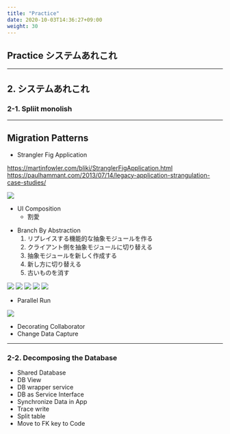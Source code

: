 ```yaml
---
title: "Practice"
date: 2020-10-03T14:36:27+09:00
weight: 30
---
```

<!-- : .wrap -->

## Practice システムあれこれ


---
## 2. システムあれこれ

### 2-1. Spliit monolish



---
<!-- : .wrap -->

## Migration Patterns

- Strangler Fig Application

https://martinfowler.com/bliki/StranglerFigApplication.html
https://paulhammant.com/2013/07/14/legacy-application-strangulation-case-studies/

![](https://paulhammant.com/images/strangulation.jpg)

* UI Composition
  * 割愛

- Branch By Abstraction
   1. リプレイスする機能的な抽象モジュールを作る
   2. クライアント側を抽象モジュールに切り替える
   3. 抽象モジュールを新しく作成する
   4. 新し方に切り替える
   5. 古いものを消す


![](https://martinfowler.com/bliki/images/branch-by-abstraction/step-1.png)
![](https://martinfowler.com/bliki/images/branch-by-abstraction/step-2.png)
![](https://martinfowler.com/bliki/images/branch-by-abstraction/step-3.png)
![](https://martinfowler.com/bliki/images/branch-by-abstraction/step-4.png)
![](https://martinfowler.com/bliki/images/branch-by-abstraction/step-5.png)


- Parallel Run

![](https://upload.wikimedia.org/wikipedia/commons/thumb/2/2a/Parallel_running.png/800px-Parallel_running.png)

- Decorating Collaborator
- Change Data Capture


[](https://www.slideshare.net/ToruMakabe/zozotowncloud-native-journey)

---
<!-- : .wrap -->

### 2-2. Decomposing the Database

- Shared Database
- DB View
- DB wrapper service
- DB as Service Interface
- Synchronize Data in App
- Trace write
- Split table
- Move to FK key to Code
